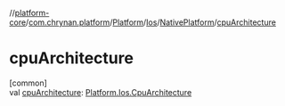 //[platform-core](../../../../../index.md)/[com.chrynan.platform](../../../index.md)/[Platform](../../index.md)/[Ios](../index.md)/[NativePlatform](index.md)/[cpuArchitecture](cpu-architecture.md)

# cpuArchitecture

[common]\
val [cpuArchitecture](cpu-architecture.md): [Platform.Ios.CpuArchitecture](../-cpu-architecture/index.md)
